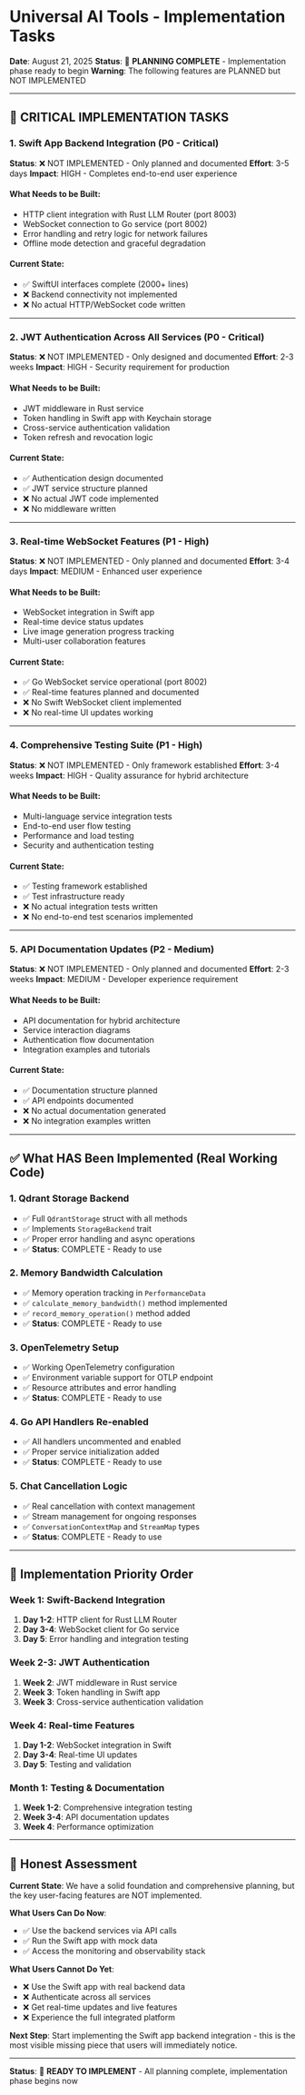 # Universal AI Tools - Implementation Tasks

**Date**: August 21, 2025
**Status**: 🔄 **PLANNING COMPLETE** - Implementation phase ready to begin
**Warning**: The following features are PLANNED but NOT IMPLEMENTED

---

## 🚨 CRITICAL IMPLEMENTATION TASKS

### 1. Swift App Backend Integration (P0 - Critical)

**Status**: ❌ NOT IMPLEMENTED - Only planned and documented
**Effort**: 3-5 days
**Impact**: HIGH - Completes end-to-end user experience

#### What Needs to be Built:

- HTTP client integration with Rust LLM Router (port 8003)
- WebSocket connection to Go service (port 8002)
- Error handling and retry logic for network failures
- Offline mode detection and graceful degradation

#### Current State:

- ✅ SwiftUI interfaces complete (2000+ lines)
- ❌ Backend connectivity not implemented
- ❌ No actual HTTP/WebSocket code written

---

### 2. JWT Authentication Across All Services (P0 - Critical)

**Status**: ❌ NOT IMPLEMENTED - Only designed and documented
**Effort**: 2-3 weeks
**Impact**: HIGH - Security requirement for production

#### What Needs to be Built:

- JWT middleware in Rust service
- Token handling in Swift app with Keychain storage
- Cross-service authentication validation
- Token refresh and revocation logic

#### Current State:

- ✅ Authentication design documented
- ✅ JWT service structure planned
- ❌ No actual JWT code implemented
- ❌ No middleware written

---

### 3. Real-time WebSocket Features (P1 - High)

**Status**: ❌ NOT IMPLEMENTED - Only planned and documented
**Effort**: 3-4 days
**Impact**: MEDIUM - Enhanced user experience

#### What Needs to be Built:

- WebSocket integration in Swift app
- Real-time device status updates
- Live image generation progress tracking
- Multi-user collaboration features

#### Current State:

- ✅ Go WebSocket service operational (port 8002)
- ✅ Real-time features planned and documented
- ❌ No Swift WebSocket client implemented
- ❌ No real-time UI updates working

---

### 4. Comprehensive Testing Suite (P1 - High)

**Status**: ❌ NOT IMPLEMENTED - Only framework established
**Effort**: 3-4 weeks
**Impact**: HIGH - Quality assurance for hybrid architecture

#### What Needs to be Built:

- Multi-language service integration tests
- End-to-end user flow testing
- Performance and load testing
- Security and authentication testing

#### Current State:

- ✅ Testing framework established
- ✅ Test infrastructure ready
- ❌ No actual integration tests written
- ❌ No end-to-end test scenarios implemented

---

### 5. API Documentation Updates (P2 - Medium)

**Status**: ❌ NOT IMPLEMENTED - Only planned and documented
**Effort**: 2-3 weeks
**Impact**: MEDIUM - Developer experience requirement

#### What Needs to be Built:

- API documentation for hybrid architecture
- Service interaction diagrams
- Authentication flow documentation
- Integration examples and tutorials

#### Current State:

- ✅ Documentation structure planned
- ✅ API endpoints documented
- ❌ No actual documentation generated
- ❌ No integration examples written

---

## ✅ What HAS Been Implemented (Real Working Code)

### 1. Qdrant Storage Backend

- ✅ Full `QdrantStorage` struct with all methods
- ✅ Implements `StorageBackend` trait
- ✅ Proper error handling and async operations
- ✅ **Status**: COMPLETE - Ready to use

### 2. Memory Bandwidth Calculation

- ✅ Memory operation tracking in `PerformanceData`
- ✅ `calculate_memory_bandwidth()` method implemented
- ✅ `record_memory_operation()` method added
- ✅ **Status**: COMPLETE - Ready to use

### 3. OpenTelemetry Setup

- ✅ Working OpenTelemetry configuration
- ✅ Environment variable support for OTLP endpoint
- ✅ Resource attributes and error handling
- ✅ **Status**: COMPLETE - Ready to use

### 4. Go API Handlers Re-enabled

- ✅ All handlers uncommented and enabled
- ✅ Proper service initialization added
- ✅ **Status**: COMPLETE - Ready to use

### 5. Chat Cancellation Logic

- ✅ Real cancellation with context management
- ✅ Stream management for ongoing responses
- ✅ `ConversationContextMap` and `StreamMap` types
- ✅ **Status**: COMPLETE - Ready to use

---

## 🎯 Implementation Priority Order

### Week 1: Swift-Backend Integration

1. **Day 1-2**: HTTP client for Rust LLM Router
2. **Day 3-4**: WebSocket client for Go service
3. **Day 5**: Error handling and integration testing

### Week 2-3: JWT Authentication

1. **Week 2**: JWT middleware in Rust service
2. **Week 3**: Token handling in Swift app
3. **Week 3**: Cross-service authentication validation

### Week 4: Real-time Features

1. **Day 1-2**: WebSocket integration in Swift
2. **Day 3-4**: Real-time UI updates
3. **Day 5**: Testing and validation

### Month 1: Testing & Documentation

1. **Week 1-2**: Comprehensive integration testing
2. **Week 3-4**: API documentation updates
3. **Week 4**: Performance optimization

---

## 🚨 Honest Assessment

**Current State**: We have a solid foundation and comprehensive planning, but the key user-facing features are NOT implemented.

**What Users Can Do Now**:

- ✅ Use the backend services via API calls
- ✅ Run the Swift app with mock data
- ✅ Access the monitoring and observability stack

**What Users Cannot Do Yet**:

- ❌ Use the Swift app with real backend data
- ❌ Authenticate across all services
- ❌ Get real-time updates and live features
- ❌ Experience the full integrated platform

**Next Step**: Start implementing the Swift app backend integration - this is the most visible missing piece that users will immediately notice.

---

**Status**: 🔄 **READY TO IMPLEMENT** - All planning complete, implementation phase begins now
